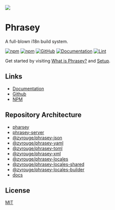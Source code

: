![](./media/banner-compact.png)

# Phrasey

A full-blown i18n build system.

[![npm](https://img.shields.io/npm/v/phrasey)](https://npmjs.com/package/phrasey)
[![npm](https://img.shields.io/npm/dw/phrasey)](https://npmjs.com/package/phrasey)
[![GitHub](https://img.shields.io/github/license/zyrouge/phrasey)](https://github.com/zyrouge/phrasey)
[![Documentation](https://github.com/zyrouge/phrasey/actions/workflows/docs.yml/badge.svg)](https://github.com/zyrouge/phrasey/actions/workflows/docs.yml)
[![Lint](https://github.com/zyrouge/phrasey/actions/workflows/lint.yml/badge.svg)](https://github.com/zyrouge/phrasey/actions/workflows/lint.yml)

Get started by visiting [What is Phrasey?](https://zyrouge.github.io/phrasey/getting-started/) and [Setup](https://zyrouge.github.io/phrasey/getting-started/setup.html).

## Links

- [Documentation](https://zyrouge.github.io/phrasey/)
- [Github](https://github.com/zyrouge/phrasey/)
- [NPM](https://npmjs.com/package/phrasey/)

## Repository Architecture

- [pharsey](./packages/phrasey)
- [phrasey-server](./packages/phrasey-server/)
- [@zyrouge/phrasey-json](./packages/phrasey-json/)
- [@zyrouge/phrasey-yaml](./packages/phrasey-yaml/)
- [@zyrouge/phrasey-toml](./packages/phrasey-toml/)
- [@zyrouge/phrasey-xml](./packages/phrasey-xml/)
- [@zyrouge/phrasey-locales](./packages/phrasey-locales/)
- [@zyrouge/phrasey-locales-shared](./packages/phrasey-locales-shared/)
- [@zyrouge/phrasey-locales-builder](./packages/phrasey-locales-builder/)
- [docs](./docs)

## License

[MIT](./LICENSE)
